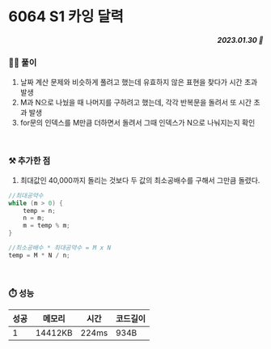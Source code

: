 # 6064 S1 카잉 달력
##### <p align="right"> 2023.01.30 📆 </p>


### 👩‍🏫 풀이
1. 날짜 계산 문제와 비슷하게 풀려고 했는데 유효하지 않은 표현을 찾다가 시간 초과 발생
2. M과 N으로 나눴을 때 나머지를 구하려고 했는데, 각각 반복문을 돌려서 또 시간 초과 발생
3. for문의 인덱스를 M만큼 더하면서 돌려서 그때 인덱스가 N으로 나눠지는지 확인

<br>

### ⚒️ 추가한 점
1. 최대값인 40,000까지 돌리는 것보다 두 값의 최소공배수를 구해서 그만큼 돌렸다.

```java
//최대공약수
while (m > 0) {
    temp = n;
    n = m;
    m = temp % m;
}

//최소공배수 * 최대공약수 = M x N
temp = M * N / n;
```

<br>

### ⏱️ 성능
<!-- 테이블 -->
성공 |메모리 | 시간 | 코드길이
---|---|---|---|
1|14412KB|224ms|934B

